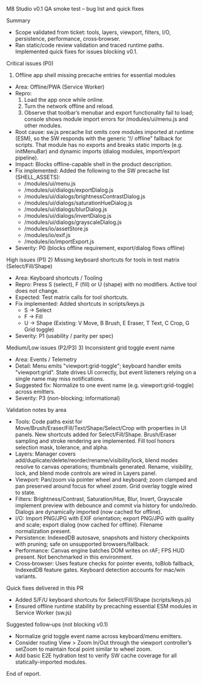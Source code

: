 M8 Studio v0.1 QA smoke test – bug list and quick fixes

Summary
- Scope validated from ticket: tools, layers, viewport, filters, I/O, persistence, performance, cross‑browser.
- Ran static/code review validation and traced runtime paths. Implemented quick fixes for issues blocking v0.1.

Critical issues (P0)
1) Offline app shell missing precache entries for essential modules
- Area: Offline/PWA (Service Worker)
- Repro:
  1. Load the app once while online.
  2. Turn the network offline and reload.
  3. Observe that toolbar’s menubar and export functionality fail to load; console shows module import errors for /modules/ui/menu.js and other modules.
- Root cause: sw.js precache list omits core modules imported at runtime (ESM), so the SW responds with the generic “// offline” fallback for scripts. That module has no exports and breaks static imports (e.g. initMenuBar) and dynamic imports (dialog modules, import/export pipeline).
- Impact: Blocks offline-capable shell in the product description.
- Fix implemented: Added the following to the SW precache list (SHELL_ASSETS):
  - /modules/ui/menu.js
  - /modules/ui/dialogs/exportDialog.js
  - /modules/ui/dialogs/brightnessContrastDialog.js
  - /modules/ui/dialogs/saturationHueDialog.js
  - /modules/ui/dialogs/blurDialog.js
  - /modules/ui/dialogs/invertDialog.js
  - /modules/ui/dialogs/grayscaleDialog.js
  - /modules/io/assetStore.js
  - /modules/io/exif.js
  - /modules/io/importExport.js
- Severity: P0 (blocks offline requirement, export/dialog flows offline)

High issues (P1)
2) Missing keyboard shortcuts for tools in test matrix (Select/Fill/Shape)
- Area: Keyboard shortcuts / Tooling
- Repro: Press S (select), F (fill) or U (shape) with no modifiers. Active tool does not change.
- Expected: Test matrix calls for tool shortcuts.
- Fix implemented: Added shortcuts in scripts/keys.js
  - S → Select
  - F → Fill
  - U → Shape
  (Existing: V Move, B Brush, E Eraser, T Text, C Crop, G Grid toggle)
- Severity: P1 (usability / parity per spec)

Medium/Low issues (P2/P3)
3) Inconsistent grid toggle event name
- Area: Events / Telemetry
- Detail: Menu emits "viewport:grid-toggle"; keyboard handler emits "viewport:grid". State drives UI correctly, but event listeners relying on a single name may miss notifications.
- Suggested fix: Normalize to one event name (e.g. viewport:grid-toggle) across emitters.
- Severity: P3 (non-blocking; informational)

Validation notes by area
- Tools: Code paths exist for Move/Brush/Eraser/Fill/Text/Shape/Select/Crop with properties in UI panels. New shortcuts added for Select/Fill/Shape. Brush/Eraser sampling and stroke rendering are implemented. Fill tool honors selection mask, tolerance, and alpha.
- Layers: Manager covers add/duplicate/delete/reorder/rename/visibility/lock, blend modes resolve to canvas operations; thumbnails generated. Rename, visibility, lock, and blend mode controls are wired in Layers panel.
- Viewport: Pan/zoom via pointer wheel and keyboard; zoom clamped and pan preserved around focus for wheel zoom. Grid overlay toggle wired to state.
- Filters: Brightness/Contrast, Saturation/Hue, Blur, Invert, Grayscale implement preview with debounce and commit via history for undo/redo. Dialogs are dynamically imported (now cached for offline).
- I/O: Import PNG/JPG with EXIF orientation; export PNG/JPG with quality and scale; export dialog (now cached for offline). Filename normalization present.
- Persistence: IndexedDB autosave, snapshots and history checkpoints with pruning; safe on unsupported browsers/fallback.
- Performance: Canvas engine batches DOM writes on rAF; FPS HUD present. Not benchmarked in this environment.
- Cross‑browser: Uses feature checks for pointer events, toBlob fallback, IndexedDB feature gates. Keyboard detection accounts for mac/win variants.

Quick fixes delivered in this PR
- Added S/F/U keyboard shortcuts for Select/Fill/Shape (scripts/keys.js)
- Ensured offline runtime stability by precaching essential ESM modules in Service Worker (sw.js)

Suggested follow‑ups (not blocking v0.1)
- Normalize grid toggle event name across keyboard/menu emitters.
- Consider routing View > Zoom In/Out through the viewport controller’s setZoom to maintain focal point similar to wheel zoom.
- Add basic E2E hydration test to verify SW cache coverage for all statically-imported modules.

End of report.
